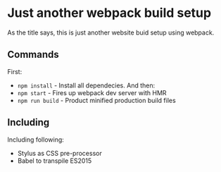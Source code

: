 # Just another webpack build setup

As the title says, this is just another website buid setup using webpack.

## Commands
First:
- `npm install` - Install all dependecies.
And then:
- `npm start` - Fires up webpack dev server with HMR
- `npm run build` - Product minified production build files

## Including
Including following:
- Stylus as CSS pre-processor
- Babel to transpile ES2015
